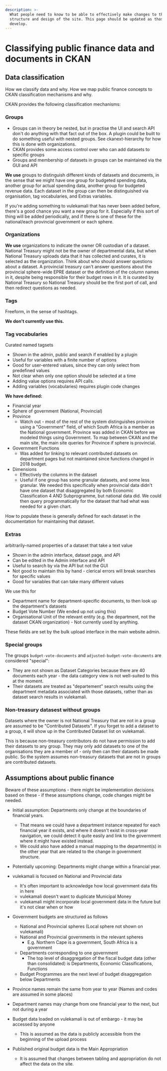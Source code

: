 ```yaml
---
description: >-
  What people need to know to be able to effectively make changes to the
  structure and design of the site. This page should be updated as those ideas
  develop.
---
```


# Classifying public finance data and documents in CKAN

## Data classification

How we classify data and why. How we map public finance concepts to CKAN classification mechanisms and why.

CKAN provides the following classification mechanisms:

### Groups

* Groups can in theory be nested, but in practise the UI and search API don't do anything with that fact out of the box. A plugin could be built to do something useful with nested groups. See ckanext-hierarchy for how this is done with organizations.
* CKAN provides some access control over who can add datasets to specific groups
* Groups and membership of datasets in groups can be maintained via the GUI and API

**We use** groups to distinguish different kinds of datasets and documents, in the sense that we might have one group for budgeted spending data, another group for actual spending data, another group for budgeted revenue data. Each dataset in the group can then be distinguished via organisation, tag vocabularies, and Extras variables.

If you're adding something to vulekamali that has never been added before, there's a good chance you want a new group for it. Especially if this sort of thing will be added periodically, and if there is one of these for the national/each provincial government or each sphere.

### Organizations

**We use** organizations to indicate the owner OR custodian of a dataset. National Treasury might not be the owner of departmental data, but when National Treasury uploads data that it has collected and curates, it is selected as the organization. Think about who should answer questions about a dataset. A provincial treasury can't answer questions about the provincial sphere-wide EPRE dataset or the definition of the column names in it, despite being responsible for their budget rows in it. It is curated by National Treasury so National Treasury should be the first port of call, and then redirect questions as needed.

### Tags

Freeform, in the sense of hashtags.

**We don't currently use this.**

### Tag vocabularies

Curated named tagsets

* Shown in the admin, public and search if enabled by a plugin
* Useful for variables with a finite number of options
* Good for user-entered values, since they can only select from predefined values
* Not clear when only one option should be selected at a time
* Adding value options requires API calls.
* Adding variables \(vocabularies\) requires plugin code changes

**We have defined:**

* Financial year
* Sphere of government \(National, Provincial\)
* Province
  * Watch out - most of the rest of the system distinguishes province using a "Government" field, of which South Africa is a member as the National government. Province was added in CKAN before we modeled things using Government. To map between CKAN and the main site, the main site queries for Province if sphere is provincial.
* Government Functions
  * Was added for linking to relevant contributed datasets on department pages but not maintained since functions changed in 2018 budget.
* Dimensions
  * Effectively the columns in the dataset
  * Useful if one group has some granular datasets, and some less granular. We needed this specifically when provincial data didn't have one dataset that disaggregated by both Economic Classification 4 AND Subprogramme, but national data did. We could then query programmatically for the dataset that had what was needed for a given chart.

How to populate these is generally defined for each dataset in the documentation for maintaining that dataset.

### Extras 

arbitrarily-named properties of a dataset that take a text value

* Shown in the admin interface, dataset page, and API
* Can be edited in the Admin interface and API
* Useful to search by via the API but not the GUI
* Not good to maintain this by hand - clerical errors will break searches for specific values
* Good for variables that can take many different values

We use this for 

* Department name for department-specific documents, to then look up the department's datasets
* Budget Vote Number \(We ended up not using this\)
* Organisational Unit of the relevant entity \(e.g. the department, not the dataset CKAN organization\) - Not currently used by anything.

These fields are set by the bulk upload interface in the main website admin.

### Special groups

The groups `budget-vote-documents` and `adjusted-budget-vote-documents` are considered "special":

* They are not shown as Dataset Categories because there are 40 documents each year - the data category view is not well-suited to this at the moment.
* Their datasets are treated as "departement" search results using the department metadata associated with those datasets, rather than as dataset search results in vulekamali.

### Non-treasury datasest without groups

Datasets where the owner is not National Treasury that are not in a group are assumed to be "Contributed Datasets". If you forget to add a dataset to a group, it will show up in the Contributed Dataset list on vulekamali.

This is because non-treasury contributors do not have permission to add their datasets to any group. They may only add datasets to one of the organisations they are a member of - only then can their datasets be made public. So the system assumes non-treasury datasets that are not in groups are contributed datasets.

## Assumptions about public finance

Beware of these assumptions - there might be implementation decisions based on these - if these assumptions change, code changes might be needed.

* Initial assumption: Departments only change at the boundaries of financial years. 
  * That means we could have a department instance repeated for each financial year it exists, and where it doesn't exist in cross-year navigation, we could detect it quite easily and link to the government where it might have existed instead.
  * We could also have added a manual mapping to the department\(s\) in the other year that are related to the change in government structure.
* Potentially upcoming: Departments might change within a financial year.
* vulekamali is focused on National and Provincial data
  * It's often important to acknowledge how local government data fits in here
  * vulekamali doesn't want to duplicate Municipal Money
  * vulekamali might incorporate local government data in the future but it's not clear when or how



* Government budgets are structured as follows
  * National and Provincial spheres \(Local sphere not shown on vulekamali\)
  * National and Provincial governments in the relevant spheres
    * E.g. Northern Cape is a government, South Africa is a government
  * Departments corresponding to one government
    * The top level of disaggregation of the fiscal budget data \(other than consolidated\) is Departments, Economic Classifications, Functions
  * Budget Programmes are the next level of budget disaggregation below Departments
* Province names remain the same from year to year \(Names and codes are assumed in some places\)
* Department names may change from one financial year to the next, but not during a year
* Budget data loaded on vulekamali is out of embargo - it may be accessed by anyone
  * This is assumed as the data is publicly accessible from the beginning of the upload process
* Published original budget data is the Main Appropriation
  * It is assumed that changes between tabling and appropriation do not affect the data on the site.


